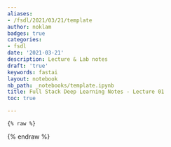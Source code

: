 ```yaml
---
aliases:
- /fsdl/2021/03/21/template
author: noklam
badges: true
categories:
- fsdl
date: '2021-03-21'
description: Lecture & Lab notes
draft: 'true'
keywords: fastai
layout: notebook
nb_path: _notebooks/template.ipynb
title: Full Stack Deep Learning Notes - Lecture 01
toc: true

---
```


<!--
#################################################
### THIS FILE WAS AUTOGENERATED! DO NOT EDIT! ###
#################################################
# file to edit: _notebooks/template.ipynb
-->

<div class="container" id="notebook-container">
        
    {% raw %}
    
<div class="cell border-box-sizing code_cell rendered">

</div>
    {% endraw %}

</div>
 

